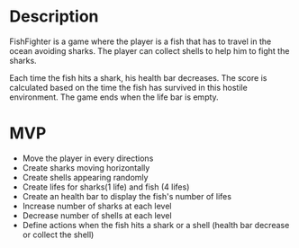 # Description

FishFighter is a game where the player is a fish that has to travel in the ocean avoiding sharks. The player can collect shells to help him to fight the sharks.

Each time the fish hits a shark, his health bar decreases. The score is calculated based on the time the fish has survived in this hostile environment. The game ends when the life bar is empty.

# MVP
- Move the player in every directions
- Create sharks moving horizontally
- Create shells appearing randomly
- Create lifes for sharks(1 life) and fish (4 lifes)
- Create an health bar to display the fish's number of lifes
- Increase number of sharks at each level
- Decrease number of shells at each level
- Define actions when the fish hits a shark or a shell (health bar decrease or collect the shell)


